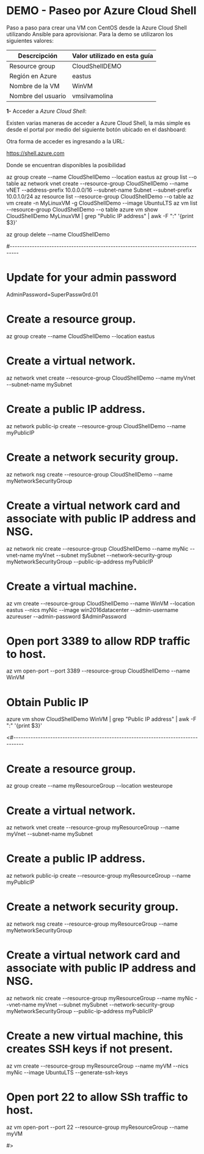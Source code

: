 # DEMO - Paseo por Azure Cloud Shell

Paso a paso para crear una VM con CentOS desde la Azure Cloud Shell utilizando Ansible para aprovisionar.
Para la demo se utilizaron los siguientes valores:

| **Descrcipción** | **Valor utilizado en esta guía** |
| --- | --- |
| Resource group | CloudShellDEMO |
| Región en Azure | eastus |
| Nombre de la VM | WinVM |
| Nombre del usuario | vmsilvamolina |

**1-** Acceder a *Azure Cloud Shell*:

Existen varias maneras de acceder a Azure Cloud Shell, la más simple es desde el portal por medio del siguiente botón ubicado en el dashboard:



Otra forma de acceder es ingresando a la URL:

https://shell.azure.com

Donde se encuentran disponibles la posibilidad

az group create --name CloudShellDemo --location eastus
az group list --o table
az network vnet create --resource-group CloudShellDemo --name vNET --address-prefix 10.0.0.0/16 --subnet-name Subnet --subnet-prefix 10.0.1.0/24
az resource list --resource-group CloudShellDemo --o table
az vm create -n MyLinuxVM -g CloudShellDemo --image UbuntuLTS
az vm list --resource-group CloudShellDemo --o table
azure vm show CloudShellDemo MyLinuxVM | grep "Public IP address" | awk -F ":" '{print $3}'

az group delete --name CloudShellDemo

#---------------------------------------------------------------------------------

# Update for your admin password
AdminPassword=SuperPassw0rd.01
# Create a resource group.
az group create --name CloudShellDemo --location eastus
# Create a virtual network.
az network vnet create --resource-group CloudShellDemo --name myVnet --subnet-name mySubnet
# Create a public IP address.
az network public-ip create --resource-group CloudShellDemo --name myPublicIP
# Create a network security group.
az network nsg create --resource-group CloudShellDemo --name myNetworkSecurityGroup
# Create a virtual network card and associate with public IP address and NSG.
az network nic create --resource-group CloudShellDemo --name myNic --vnet-name myVnet --subnet mySubnet --network-security-group myNetworkSecurityGroup --public-ip-address myPublicIP
# Create a virtual machine. 
az vm create --resource-group CloudShellDemo --name WinVM --location eastus --nics myNic --image win2016datacenter --admin-username azureuser --admin-password $AdminPassword
# Open port 3389 to allow RDP traffic to host.
az vm open-port --port 3389 --resource-group CloudShellDemo --name WinVM
# Obtain Public IP 
azure vm show CloudShellDemo WinVM | grep "Public IP address" | awk -F ":" '{print $3}'



<#----------------------------------------------------------------------------------

# Create a resource group.
az group create --name myResourceGroup --location westeurope
# Create a virtual network.
az network vnet create --resource-group myResourceGroup --name myVnet --subnet-name mySubnet
# Create a public IP address.
az network public-ip create --resource-group myResourceGroup --name myPublicIP
# Create a network security group.
az network nsg create --resource-group myResourceGroup --name myNetworkSecurityGroup
# Create a virtual network card and associate with public IP address and NSG.
az network nic create --resource-group myResourceGroup --name myNic --vnet-name myVnet --subnet mySubnet --network-security-group myNetworkSecurityGroup --public-ip-address myPublicIP
# Create a new virtual machine, this creates SSH keys if not present.
az vm create --resource-group myResourceGroup --name myVM --nics myNic --image UbuntuLTS --generate-ssh-keys
# Open port 22 to allow SSh traffic to host.
az vm open-port --port 22 --resource-group myResourceGroup --name myVM

#>